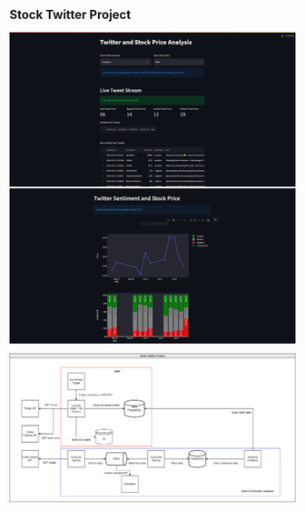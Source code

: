 ## Stock Twitter Project

![demo-1](demo/demo-1.png)
![demo-2](demo/demo-2.png)

![block-diagram](demo/Stock-Twitter-Block-Diagram.png)
